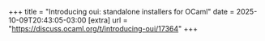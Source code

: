 +++
title = "Introducing oui: standalone installers for OCaml"
date = 2025-10-09T20:43:05-03:00
[extra]
url = "https://discuss.ocaml.org/t/introducing-oui/17364"
+++
